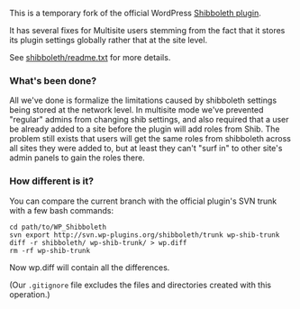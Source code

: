 This is a temporary fork of the official WordPress [Shibboleth plugin](http://wordpress.org/extend/plugins/shibboleth/).

It has several fixes for Multisite users stemming from the fact that it stores its plugin settings globally rather that at the site level.

See [shibboleth/readme.txt](WP_Shibboleth/blob/master/shibboleth/readme.txt) for more details.

### What's been done?

All we've done is formalize the limitations caused by shibboleth settings being stored at the network level. In multisite mode we've prevented "regular" admins from changing shib settings, and also required that a user be already added to a site before the plugin will add roles from Shib. The problem still exists that users will get the same roles from shibboleth across all sites they were added to, but at least they can't "surf in" to other site's admin panels to gain the roles there.

### How different is it?

You can compare the current branch with the official plugin's SVN trunk with a few bash commands:

    cd path/to/WP_Shibboleth
    svn export http://svn.wp-plugins.org/shibboleth/trunk wp-shib-trunk
    diff -r shibboleth/ wp-shib-trunk/ > wp.diff
    rm -rf wp-shib-trunk

Now wp.diff will contain all the differences.

(Our `.gitignore` file excludes the files and directories created with this operation.)